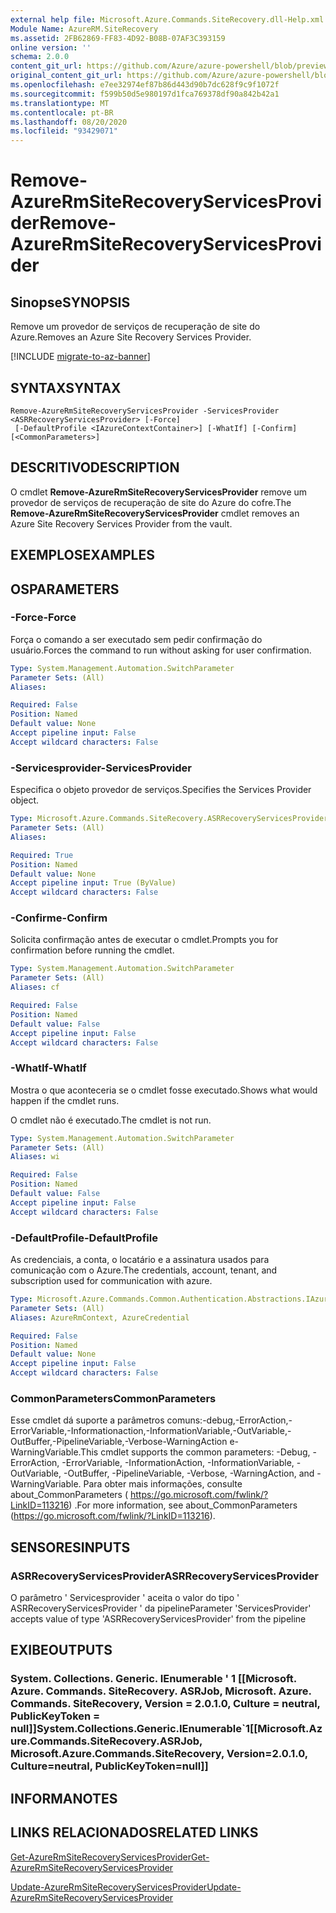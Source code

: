 ```yaml
---
external help file: Microsoft.Azure.Commands.SiteRecovery.dll-Help.xml
Module Name: AzureRM.SiteRecovery
ms.assetid: 2FB62869-FF83-4D92-B08B-07AF3C393159
online version: ''
schema: 2.0.0
content_git_url: https://github.com/Azure/azure-powershell/blob/preview/src/ResourceManager/SiteRecovery/Commands.SiteRecovery/help/Remove-AzureRmSiteRecoveryServicesProvider.md
original_content_git_url: https://github.com/Azure/azure-powershell/blob/preview/src/ResourceManager/SiteRecovery/Commands.SiteRecovery/help/Remove-AzureRmSiteRecoveryServicesProvider.md
ms.openlocfilehash: e7ee32974ef87b86d443d90b7dc628f9c9f1072f
ms.sourcegitcommit: f599b50d5e980197d1fca769378df90a842b42a1
ms.translationtype: MT
ms.contentlocale: pt-BR
ms.lasthandoff: 08/20/2020
ms.locfileid: "93429071"
---
```

# <span data-ttu-id="e809b-101">Remove-AzureRmSiteRecoveryServicesProvider</span><span class="sxs-lookup"><span data-stu-id="e809b-101">Remove-AzureRmSiteRecoveryServicesProvider</span></span>

## <span data-ttu-id="e809b-102">Sinopse</span><span class="sxs-lookup"><span data-stu-id="e809b-102">SYNOPSIS</span></span>
<span data-ttu-id="e809b-103">Remove um provedor de serviços de recuperação de site do Azure.</span><span class="sxs-lookup"><span data-stu-id="e809b-103">Removes an Azure Site Recovery Services Provider.</span></span>

[!INCLUDE [migrate-to-az-banner](../../includes/migrate-to-az-banner.md)]

## <span data-ttu-id="e809b-104">SYNTAX</span><span class="sxs-lookup"><span data-stu-id="e809b-104">SYNTAX</span></span>

```
Remove-AzureRmSiteRecoveryServicesProvider -ServicesProvider <ASRRecoveryServicesProvider> [-Force]
 [-DefaultProfile <IAzureContextContainer>] [-WhatIf] [-Confirm] [<CommonParameters>]
```

## <span data-ttu-id="e809b-105">DESCRITIVO</span><span class="sxs-lookup"><span data-stu-id="e809b-105">DESCRIPTION</span></span>
<span data-ttu-id="e809b-106">O cmdlet **Remove-AzureRmSiteRecoveryServicesProvider** remove um provedor de serviços de recuperação de site do Azure do cofre.</span><span class="sxs-lookup"><span data-stu-id="e809b-106">The **Remove-AzureRmSiteRecoveryServicesProvider** cmdlet removes an Azure Site Recovery Services Provider from the vault.</span></span>

## <span data-ttu-id="e809b-107">EXEMPLOS</span><span class="sxs-lookup"><span data-stu-id="e809b-107">EXAMPLES</span></span>

## <span data-ttu-id="e809b-108">OS</span><span class="sxs-lookup"><span data-stu-id="e809b-108">PARAMETERS</span></span>

### <span data-ttu-id="e809b-109">-Force</span><span class="sxs-lookup"><span data-stu-id="e809b-109">-Force</span></span>
<span data-ttu-id="e809b-110">Força o comando a ser executado sem pedir confirmação do usuário.</span><span class="sxs-lookup"><span data-stu-id="e809b-110">Forces the command to run without asking for user confirmation.</span></span>

```yaml
Type: System.Management.Automation.SwitchParameter
Parameter Sets: (All)
Aliases: 

Required: False
Position: Named
Default value: None
Accept pipeline input: False
Accept wildcard characters: False
```

### <span data-ttu-id="e809b-111">-Servicesprovider</span><span class="sxs-lookup"><span data-stu-id="e809b-111">-ServicesProvider</span></span>
<span data-ttu-id="e809b-112">Especifica o objeto provedor de serviços.</span><span class="sxs-lookup"><span data-stu-id="e809b-112">Specifies the Services Provider object.</span></span>

```yaml
Type: Microsoft.Azure.Commands.SiteRecovery.ASRRecoveryServicesProvider
Parameter Sets: (All)
Aliases: 

Required: True
Position: Named
Default value: None
Accept pipeline input: True (ByValue)
Accept wildcard characters: False
```

### <span data-ttu-id="e809b-113">-Confirme</span><span class="sxs-lookup"><span data-stu-id="e809b-113">-Confirm</span></span>
<span data-ttu-id="e809b-114">Solicita confirmação antes de executar o cmdlet.</span><span class="sxs-lookup"><span data-stu-id="e809b-114">Prompts you for confirmation before running the cmdlet.</span></span>

```yaml
Type: System.Management.Automation.SwitchParameter
Parameter Sets: (All)
Aliases: cf

Required: False
Position: Named
Default value: False
Accept pipeline input: False
Accept wildcard characters: False
```

### <span data-ttu-id="e809b-115">-WhatIf</span><span class="sxs-lookup"><span data-stu-id="e809b-115">-WhatIf</span></span>
<span data-ttu-id="e809b-116">Mostra o que aconteceria se o cmdlet fosse executado.</span><span class="sxs-lookup"><span data-stu-id="e809b-116">Shows what would happen if the cmdlet runs.</span></span>

<span data-ttu-id="e809b-117">O cmdlet não é executado.</span><span class="sxs-lookup"><span data-stu-id="e809b-117">The cmdlet is not run.</span></span>

```yaml
Type: System.Management.Automation.SwitchParameter
Parameter Sets: (All)
Aliases: wi

Required: False
Position: Named
Default value: False
Accept pipeline input: False
Accept wildcard characters: False
```

### <span data-ttu-id="e809b-118">-DefaultProfile</span><span class="sxs-lookup"><span data-stu-id="e809b-118">-DefaultProfile</span></span>
<span data-ttu-id="e809b-119">As credenciais, a conta, o locatário e a assinatura usados para comunicação com o Azure.</span><span class="sxs-lookup"><span data-stu-id="e809b-119">The credentials, account, tenant, and subscription used for communication with azure.</span></span>

```yaml
Type: Microsoft.Azure.Commands.Common.Authentication.Abstractions.IAzureContextContainer
Parameter Sets: (All)
Aliases: AzureRmContext, AzureCredential

Required: False
Position: Named
Default value: None
Accept pipeline input: False
Accept wildcard characters: False
```

### <span data-ttu-id="e809b-120">CommonParameters</span><span class="sxs-lookup"><span data-stu-id="e809b-120">CommonParameters</span></span>
<span data-ttu-id="e809b-121">Esse cmdlet dá suporte a parâmetros comuns:-debug,-ErrorAction,-ErrorVariable,-Informationaction,-InformationVariable,-OutVariable,-OutBuffer,-PipelineVariable,-Verbose-WarningAction e-WarningVariable.</span><span class="sxs-lookup"><span data-stu-id="e809b-121">This cmdlet supports the common parameters: -Debug, -ErrorAction, -ErrorVariable, -InformationAction, -InformationVariable, -OutVariable, -OutBuffer, -PipelineVariable, -Verbose, -WarningAction, and -WarningVariable.</span></span> <span data-ttu-id="e809b-122">Para obter mais informações, consulte about_CommonParameters ( https://go.microsoft.com/fwlink/?LinkID=113216) .</span><span class="sxs-lookup"><span data-stu-id="e809b-122">For more information, see about_CommonParameters (https://go.microsoft.com/fwlink/?LinkID=113216).</span></span>

## <span data-ttu-id="e809b-123">SENSORES</span><span class="sxs-lookup"><span data-stu-id="e809b-123">INPUTS</span></span>

### <span data-ttu-id="e809b-124">ASRRecoveryServicesProvider</span><span class="sxs-lookup"><span data-stu-id="e809b-124">ASRRecoveryServicesProvider</span></span>
<span data-ttu-id="e809b-125">O parâmetro ' Servicesprovider ' aceita o valor do tipo ' ASRRecoveryServicesProvider ' da pipeline</span><span class="sxs-lookup"><span data-stu-id="e809b-125">Parameter 'ServicesProvider' accepts value of type 'ASRRecoveryServicesProvider' from the pipeline</span></span>

## <span data-ttu-id="e809b-126">EXIBE</span><span class="sxs-lookup"><span data-stu-id="e809b-126">OUTPUTS</span></span>

### <span data-ttu-id="e809b-127">System. Collections. Generic. IEnumerable ' 1 [[Microsoft. Azure. Commands. SiteRecovery. ASRJob, Microsoft. Azure. Commands. SiteRecovery, Version = 2.0.1.0, Culture = neutral, PublicKeyToken = null]]</span><span class="sxs-lookup"><span data-stu-id="e809b-127">System.Collections.Generic.IEnumerable\`1[[Microsoft.Azure.Commands.SiteRecovery.ASRJob, Microsoft.Azure.Commands.SiteRecovery, Version=2.0.1.0, Culture=neutral, PublicKeyToken=null]]</span></span>

## <span data-ttu-id="e809b-128">INFORMA</span><span class="sxs-lookup"><span data-stu-id="e809b-128">NOTES</span></span>

## <span data-ttu-id="e809b-129">LINKS RELACIONADOS</span><span class="sxs-lookup"><span data-stu-id="e809b-129">RELATED LINKS</span></span>

[<span data-ttu-id="e809b-130">Get-AzureRmSiteRecoveryServicesProvider</span><span class="sxs-lookup"><span data-stu-id="e809b-130">Get-AzureRmSiteRecoveryServicesProvider</span></span>](./Get-AzureRmSiteRecoveryServicesProvider.md)

[<span data-ttu-id="e809b-131">Update-AzureRmSiteRecoveryServicesProvider</span><span class="sxs-lookup"><span data-stu-id="e809b-131">Update-AzureRmSiteRecoveryServicesProvider</span></span>](./Update-AzureRmSiteRecoveryServicesProvider.md)
